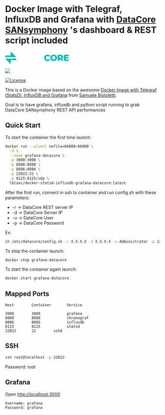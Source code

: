 # Docker Image with Telegraf, InfluxDB and Grafana with [DataCore SANsymphony](http://www.datacore.com) 's dashboard & REST script included


<svg width="212px" height="41px" viewBox="0 0 212 41" version="1.1" xmlns="http://www.w3.org/2000/svg" xmlns:xlink="http://www.w3.org/1999/xlink">
  <g fill-rule="nonzero">
    <polygon fill="#00BCBC" points="0 18 0 12.8905941 17.9997302 12.8905941 17.9997302 0 36 18"></polygon>
    <polygon fill="#00BCBC" points="0 23 17.9997302 41 17.9997302 28.1094059 36 28.1094059 36 23"></polygon>
    <g transform="translate(50.000000, 10.000000)">
      <path d="M9.37313882,16.0682846 C11.0677441,16.0682846 12.4271586,15.5831308 13.4535138,14.6133615 C14.4798691,13.6435923 14.9930467,12.3022846 14.9930467,10.5905154 C14.9930467,8.87820769 14.4798691,7.53743846 13.4535138,6.56659231 C12.4271586,5.59736154 11.0677441,5.11166923 9.37313882,5.11166923 L5.84377697,5.11166923 L5.84377697,16.0682846 L9.37313882,16.0682846 Z M0.253178289,0.603669231 L9.59908618,0.603669231 C11.7637046,0.603669231 13.6842572,1.01343846 15.3591454,1.83136154 C17.0350993,2.64874615 18.3332309,3.80859231 19.2567375,5.31143846 C20.1781125,6.81428462 20.6401322,8.57397692 20.6401322,10.5905154 C20.6401322,12.6065154 20.1781125,14.3662077 19.2567375,15.8685154 C18.3332309,17.3719 17.0350993,18.5322846 15.3591454,19.3502077 C13.6842572,20.1670538 11.7637046,20.5762846 9.59908618,20.5762846 L0.253178289,20.5762846 L0.253178289,0.603669231 Z" fill="#FFFFFF"></path>
      <path d="M33.4881711,12.5309692 L30.9467961,6.13889231 L28.4059539,12.5309692 L33.4881711,12.5309692 Z M35.1257566,16.6959692 L26.7673026,16.6959692 L25.2149803,20.5761231 L19.510875,20.5761231 L28.2364934,0.604046154 L33.7423618,0.604046154 L42.4956908,20.5761231 L36.6780789,20.5761231 L35.1257566,16.6959692 Z" fill="#FFFFFF"></path>
      <polygon fill="#FFFFFF" points="45.6021474 5.08296923 39.5303447 5.08296923 39.5303447 0.604046154 57.2357724 0.604046154 57.2357724 5.08296923 51.1927461 5.08296923 51.1927461 20.5761231 45.6021474 20.5761231"></polygon>
      <path d="M68.2787901,12.5309692 L65.7368822,6.13889231 L63.1960401,12.5309692 L68.2787901,12.5309692 Z M69.9163757,16.6959692 L61.5579217,16.6959692 L60.0055993,20.5761231 L54.3014941,20.5761231 L63.0271125,0.604046154 L68.532448,0.604046154 L77.285777,20.5761231 L71.468698,20.5761231 L69.9163757,16.6959692 Z" fill="#FFFFFF"></path>
      <path d="M82.5795533,19.6487846 C80.9323757,18.7651692 79.6385072,17.5331692 78.697948,15.9549385 C77.7557901,14.3761692 77.2852441,12.5874 77.2852441,10.5907846 C77.2852441,8.59309231 77.7557901,6.80486154 78.697948,5.22663077 C79.6385072,3.64786154 80.9323757,2.41586154 82.5795533,1.53170769 C84.2272638,0.646476923 86.0860007,0.2044 88.1568296,0.2044 C89.9633428,0.2044 91.592402,0.528015385 93.0418757,1.17470769 C94.4913493,1.8214 95.6956914,2.75347692 96.6565007,3.97093846 L93.0978296,7.22324615 C91.8178164,5.66386154 90.2649612,4.88363077 88.4392638,4.88363077 C87.3660138,4.88363077 86.4100007,5.12163077 85.572823,5.59709231 C84.7356454,6.07255385 84.0860467,6.74293846 83.6245599,7.60932308 C83.1636059,8.47463077 82.9333954,9.46809231 82.9333954,10.5907846 C82.9333954,11.7124 83.1636059,12.7058615 83.6245599,13.5722462 C84.0860467,14.4375538 84.7356454,15.1084769 85.572823,15.5828615 C86.4100007,16.0594 87.3660138,16.2963231 88.4392638,16.2963231 C90.2649612,16.2963231 91.8178164,15.5166308 93.0978296,13.9572462 L96.6565007,17.2100923 C95.6956914,18.4275538 94.4913493,19.3596308 93.0418757,20.0063231 C91.592402,20.6524769 89.9633428,20.9760923 88.1568296,20.9760923 C86.0860007,20.9760923 84.2272638,20.5340154 82.5795533,19.6487846" fill="#00BCBC"></path>
      <path d="M110.862995,15.5829692 C111.672462,15.1085846 112.311936,14.4376615 112.782482,13.5723538 C113.253028,12.7059692 113.488567,11.7125077 113.488567,10.5908923 C113.488567,9.4682 113.253028,8.47473846 112.782482,7.60889231 C112.311936,6.74304615 111.672462,6.07266154 110.862995,5.5972 C110.052995,5.12173846 109.149205,4.88373846 108.151626,4.88373846 C107.154047,4.88373846 106.250258,5.12173846 105.440791,5.5972 C104.632389,6.07266154 103.991317,6.74304615 103.520771,7.60889231 C103.050225,8.47473846 102.815218,9.4682 102.815218,10.5908923 C102.815218,11.7125077 103.050225,12.7059692 103.520771,13.5723538 C103.991317,14.4376615 104.632389,15.1085846 105.440791,15.5829692 C106.250258,16.0595077 107.154047,16.2964308 108.151626,16.2964308 C109.149205,16.2964308 110.052995,16.0595077 110.862995,15.5829692 M102.518929,19.6343538 C100.852567,18.7410462 99.5443105,17.5042 98.5941592,15.9259692 C97.6429421,14.3472 97.1676,12.5692 97.1676,10.5908923 C97.1676,8.61204615 97.6429421,6.83350769 98.5941592,5.25473846 C99.5443105,3.67650769 100.852567,2.4402 102.518929,1.54581538 C104.184758,0.651969231 106.062146,0.203969231 108.151626,0.203969231 C110.241107,0.203969231 112.119561,0.651969231 113.785389,1.54581538 C115.451218,2.4402 116.758942,3.67650769 117.710159,5.25473846 C118.660311,6.83350769 119.135653,8.61204615 119.135653,10.5908923 C119.135653,12.5692 118.660311,14.3472 117.710159,15.9259692 C116.758942,17.5042 115.451218,18.7410462 113.785389,19.6343538 C112.119561,20.5292769 110.241107,20.9762 108.151626,20.9762 C106.062146,20.9762 104.184758,20.5292769 102.518929,19.6343538" fill="#00BCBC"></path>
      <path d="M132.660681,5.82545385 C132.076628,5.31176154 131.210674,5.05491538 130.062819,5.05491538 L126.956576,5.05491538 L126.956576,10.9042231 L130.062819,10.9042231 C131.210674,10.9042231 132.076628,10.6522231 132.660681,10.1482231 C133.243668,9.64422308 133.536227,8.92591538 133.536227,7.99383846 C133.536227,7.06176154 133.243668,6.33914615 132.660681,5.82545385 Z M130.006865,15.2695308 L126.956576,15.2695308 L126.956576,20.5766077 L121.36651,20.5766077 L121.36651,0.603992308 L130.402273,0.603992308 C132.190135,0.603992308 133.742457,0.903376923 135.061372,1.50268462 C136.378155,2.10145385 137.395451,2.95760769 138.110595,4.07060769 C138.825207,5.18360769 139.183312,6.49153077 139.183312,7.99383846 C139.183312,9.44014615 138.849188,10.7001462 138.180938,11.7743769 C137.512687,12.8496846 136.557207,13.6907615 135.314497,14.2992231 L139.578188,20.5766077 L133.592714,20.5766077 L130.006865,15.2695308 Z" fill="#00BCBC"></path>
      <polygon fill="#00BCBC" points="157.424672 16.2108154 157.424672 20.5761231 141.556133 20.5761231 141.556133 0.604046154 157.058041 0.604046154 157.058041 4.96935385 147.089712 4.96935385 147.089712 8.33581538 155.87235 8.33581538 155.87235 12.5589692 147.089712 12.5589692 147.089712 16.2108154"></polygon>
      <polygon fill="#00BCBC" points="158.90628 2.77081538 158.632905 2.77081538 158.632905 0.822661538 157.920424 0.822661538 157.920424 0.604046154 159.619293 0.604046154 159.619293 0.822661538 158.90628 0.822661538"></polygon>
      <polygon fill="#00BCBC" points="160.171905 1.03449231 160.171905 2.77103077 159.90226 2.77103077 159.90226 0.603723077 160.195885 0.603723077 160.921155 2.10818462 161.648023 0.603723077 161.940582 0.603723077 161.940582 2.77103077 161.670937 2.77103077 161.670937 1.03449231 161.014944 2.39356923 160.831628 2.39356923"></polygon>
    </g>
  </g>
</svg>


[![](https://dockerbuildbadges.quelltext.eu/status.svg?organization=lblanc&repository=docker-influxdb-grafana-datacore)](https://hub.docker.com/r/lblanc/docker-influxdb-grafana-datacore/builds/)

[![License](http://img.shields.io/:license-mit-blue.svg)](http://octopress.mit-license.org)



This is a Docker image based on the awesome [Docker Image with Telegraf (StatsD), InfluxDB and Grafana](https://github.com/samuelebistoletti/docker-statsd-influxdb-grafana) from [Samuele Bistoletti](https://github.com/samuelebistoletti).

Goal is to have grafana, influxdb and python script running to grab DataCore SANsymphony REST API performances


## Quick Start

To start the container the first time launch:

```sh
docker run --ulimit nofile=66000:66000 \
  -d \
  --name grafana-datacore \
  -p 3000:3000 \
  -p 8888:8888 \
  -p 8086:8086 \
  -p 22022:22 \
  -p 8125:8125/udp \
  lblanc/docker-statsd-influxdb-grafana-datacore:latest
```

After the first run, connect in ssh to container and run config.sh with these parameters:

* -r -> DataCore REST server IP
* -d -> DataCore Server IP
* -u -> DataCore User
* -p -> DataCore Password

Ex:
```sh
sh /etc/datacore/config.sh -r X.X.X.X -d X.X.X.X -u Administrator -p 123456
```

To stop the container launch:

```sh
docker stop grafana-datacore
```

To start the container again launch:

```sh
docker start grafana-datacore
```

## Mapped Ports

```
Host		Container		Service

3000		3000			grafana
8888		8888			chronograf
8086		8086			influxdb
8125		8125			statsd
22022		22        sshd
```
## SSH

```sh
ssh root@localhost -p 22022
```
Password: root

## Grafana

Open <http://localhost:3000>

```
Username: grafana
Password: grafana
```
